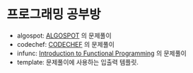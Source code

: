 프로그래밍 공부방
=================

 - algospot: [ALGOSPOT](algospot.com) 의 문제풀이
 - codechef: [CODECHEF](codechef.com) 의 문제풀이
 - infunc: [Introduction to Functional Programming](http://www.nlda-tw.nl/janmartin/vakken/TFIT/Extra%20materiaal/Bird_Wadler.%20Introduction%20to%20Functional%20Programming.1ed.pdf) 의 문제풀이
 - template: 문제풀이에 사용하는 입출력 템플릿.
